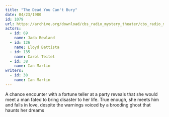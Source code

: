 ```yaml
---
title: "The Dead You Can't Bury"
date: 04/23/1980
id: 1079
url: https://archive.org/download/cbs_radio_mystery_theater/cbs_radio_mystery_theater-1051-1100.zip/cbs_radio_mystery_theater-1051-1100%2Fcbsrmt_1079_the_dead_you_cant_bury.mp3
actors:  
  - id: 69
    name: Jada Rowland  
  - id: 126
    name: Lloyd Battista  
  - id: 135
    name: Carol Teitel  
  - id: 38
    name: Ian Martin
writers:  
  - id: 38
    name: Ian Martin
---
```

A chance encounter with a fortune teller at a party reveals that she would meet a man fated to bring disaster to her life. True enough, she meets him and falls in love, despite the warnings voiced by a brooding ghost that haunts her dreams